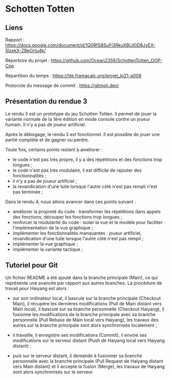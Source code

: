# Schotten Totten

## Liens

Rapport : <https://docs.google.com/document/d/1Q0RfS8SuFi3RkuXBjJI0D8JvEX-5lzekX-ZBeGrtu4k/>

Répertoire du projet : <https://github.com/Ocean2356/SchottenTotten_OOP-Cpp>

Répartition du temps : <https://lite.framacalc.org/projet_lo21-a009>

Protocole du message de commit : <https://gitmoji.dev/>

## Présentation du rendue 3

Le rendu 3 est un prototype du jeu Schotten Totten. Il permet de jouer la variante normale de la 1ère édition en mode console contre un joueur humain. Il n'y a pas de joueur artificiel.

Après le débogage, le rendu 3 est fonctionnel. Il est possible de jouer une partie complète et de gagner ou perdre.

Toute fois, certains points restent à améliorer :

- le code n'est pas très propre, il y a des répétitions et des fonctions trop longues ;
- le code n'est pas très modulaire, il est difficile de rajouter des fonctionnalités ;
- il n'y a pas de joueur artificiel ;
- la revandication d'une tuile lorsque l'autre côté n'est pas rempli n'est pas terminée ;

Dans le rendu 4, nous allons avancer dans ces points suivant :

- améliorer la propreté du code : transformer les répétitions dans appels des fonctions, découper les fonctions trop longues ;
- renforcer la modularité du code : isoler la vue et le modèle pour faciliter l'implémentation de la vue graphique ;
- implémenter les fonctionnalités manquantes : joueur artificiel, revandication d'une tuile lorsque l'autre côté n'est pas rempli ;
- implémenter la vue graphique ;
- implémenter la variante tactique ;

## Tutoriel pour Git

Un fichier README a été ajouté dans la branche principale (Main), ce qui représente une avancée par rapport aux autres branches. La procédure de travail pour Haiyang est alors :

- sur son ordinateur local, il bascule sur la branche principale (Checkout Main), il récupère les dernières modifications (Pull de Main distant vers Main local), il bascule sur sa branche personnelle (Checkout Haiyang), il fusionne les modifications de la branche principale avec sa branche personnelle (Pull Rebase de Main local vers Haiyang), les travaux des autres sur la branche principale sont alors synchronisés localement ;

- il travaille, il enregistre ses modifications (Commit), il envoie ses modifications sur le serveur distant (Push de Haiyang local vers Haiyang distant) ;

- puis sur le serveur distant, il demande à fusionner sa branche personnelle avec la branche principale (Pull Request de Haiyang distant vers Main distant) et il accepte la fusion (Merge), les travaux de Haiyang sont alors synchronisés sur le serveur.
